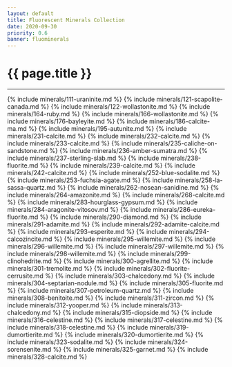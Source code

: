 ```yaml
---
layout: default
title: Fluorescent Minerals Collection
date: 2020-09-30
priority: 0.6
banner: fluominerals
---
```


{{ page.title }}
=====
---

{% include minerals/111-uraninite.md %}
{% include minerals/121-scapolite-canada.md %}
{% include minerals/122-wollastonite.md %}
{% include minerals/164-ruby.md %}
{% include minerals/166-wollastonite.md %}
{% include minerals/176-bayleyite.md %}
{% include minerals/186-calcite-ma.md %}
{% include minerals/195-autunite.md %}
{% include minerals/231-calcite.md %}
{% include minerals/232-calcite.md %}
{% include minerals/233-calcite.md %}
{% include minerals/235-caliche-on-sandstone.md %}
{% include minerals/236-amber-sumatra.md %}
{% include minerals/237-sterling-slab.md %}
{% include minerals/238-fluorite.md %}
{% include minerals/239-calcite.md %}
{% include minerals/242-calcite.md %}
{% include minerals/252-blue-sodalite.md %}
{% include minerals/253-fuchsia-agate.md %}
{% include minerals/258-la-sassa-quartz.md %}
{% include minerals/262-nosean-sanidine.md %}
{% include minerals/264-amazonite.md %}
{% include minerals/268-calcite.md %}
{% include minerals/283-hourglass-gypsum.md %}
{% include minerals/284-aragonite-vitosov.md %}
{% include minerals/286-eureka-fluorite.md %}
{% include minerals/290-diamond.md %}
{% include minerals/291-adamite.md %}
{% include minerals/292-adamite-calcite.md %}
{% include minerals/293-esperite.md %}
{% include minerals/294-calcozincite.md %}
{% include minerals/295-willemite.md %}
{% include minerals/296-willemite.md %}
{% include minerals/297-willemite.md %}
{% include minerals/298-willemite.md %}
{% include minerals/299-clinohedrite.md %}
{% include minerals/300-agrellite.md %}
{% include minerals/301-tremolite.md %}
{% include minerals/302-fluorite-cerrusite.md %}
{% include minerals/303-chalcedony.md %}
{% include minerals/304-septarian-nodule.md %}
{% include minerals/305-fluorite.md %}
{% include minerals/307-petroleum-quartz.md %}
{% include minerals/308-benitoite.md %}
{% include minerals/311-zircon.md %}
{% include minerals/312-yooper.md %}
{% include minerals/313-chalcedony.md %}
{% include minerals/315-diopside.md %}
{% include minerals/316-celestine.md %}
{% include minerals/317-celestine.md %}
{% include minerals/318-celestine.md %}
{% include minerals/319-dumortierite.md %}
{% include minerals/320-dumortierite.md %}
{% include minerals/323-sodalite.md %}
{% include minerals/324-sorensenite.md %}
{% include minerals/325-garnet.md %}
{% include minerals/328-calcite.md %}

